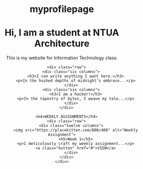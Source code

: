 # myprofilepage
<!DOCTYPE html>
<html lang="en">
<head>
    <meta charset="UTF-8">
    <meta name="viewport" content="width=device-width, initial-scale=1.0">
    <title>My GitHub Page</title>
    <link rel="stylesheet" href="https://cdnjs.cloudflare.com/ajax/libs/skeleton/2.0.4/skeleton.min.css">
    <style>
        body {
            margin: 20px;
            text-align: center;
        }
        .container {
            max-width: 800px;
            margin: auto;
        }
        .row {
            margin-top: 20px;
        }
        img {
            width: 100%;
            height: auto;
            border-radius: 5px;
        }
    </style>
</head>
<body>
    <div class="container">
        <h1>Hi, I am a student at NTUA Architecture</h1>
        <p>This is my website for Information Technology class.</p>
        
        <div class="row">
            <div class="six columns">
                <h3>I can write anything I want here.</h3>
                <p>In the hushed depths of midnight’s embrace...</p>
            </div>
            <div class="six columns">
                <h3>I am a hacker!</h3>
                <p>In the tapestry of bytes, I weave my tale...</p>
            </div>
        </div>
        
        <h4>WEEKLY ASSIGNMENTS</h4>
        <div class="row">
            <div class="twelve columns">
                <img src="https://placekitten.com/800/400" alt="Weekly Assignment">
                <h5>Week 1</h5>
                <p>I meticulously craft my weekly assignment...</p>
                <a class="button" href="#">VIEW</a>
            </div>
        </div>
    </div>
</body>
</html>
